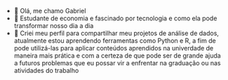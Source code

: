 - 👋 Olá, me chamo Gabriel
- 👀 Estudante de economia e fascinado por tecnologia e como ela pode transformar nosso dia a dia
- 🌱 Criei meu perfil para compartilhar meu projetos de análise de dados, atualmente estou aprendendo ferramentas como Python e R, a fim de pode utilizá-las para aplicar conteúdos aprendidos na univerdade de maneira mais prática e com a certeza de que pode ser de grande ajuda a futuros problemas que eu possar vir a enfrentar na graduação ou nas atividades do trabalho


<!---
GabrielPeixotoC/GabrielPeixotoC is a ✨ special ✨ repository because its `README.md` (this file) appears on your GitHub profile.
You can click the Preview link to take a look at your changes.
--->
